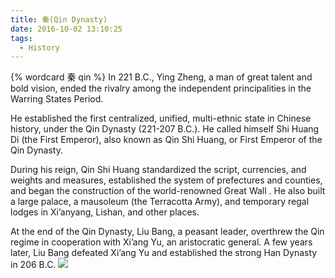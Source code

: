 ```yaml
---
title: 秦(Qin Dynasty)
date: 2016-10-02 13:10:25
tags:
  - History
---
```

{% wordcard 秦 qin %}
In 221 B.C., Ying Zheng, a man of great talent and bold vision, ended the rivalry among the independent principalities in the Warring States Period.

He established the first centralized, unified, multi-ethnic state in Chinese history, under the Qin Dynasty (221-207 B.C.). He called himself Shi Huang Di (the First Emperor), also known as Qin Shi Huang, or First Emperor of the Qin Dynasty.

During his reign, Qin Shi Huang standardized the script, currencies, and weights and measures, established the system of prefectures and counties, and began the construction of the world-renowned Great Wall . He also built a large palace, a mausoleum (the Terracotta Army), and temporary regal lodges in Xi’anyang, Lishan, and other places.

At the end of the Qin Dynasty, Liu Bang, a peasant leader, overthrew the Qin regime in cooperation with Xi’ang Yu, an aristocratic general. A few years later, Liu Bang defeated Xi’ang Yu and established the strong Han Dynasty in 206 B.C.
![](http://www.history.com/s3static/video-thumbnails/AETN-History_VMS/21/115/History_Builders_of_The_Great_Wall_42710_reSF_HD_still_624x352.jpg)



